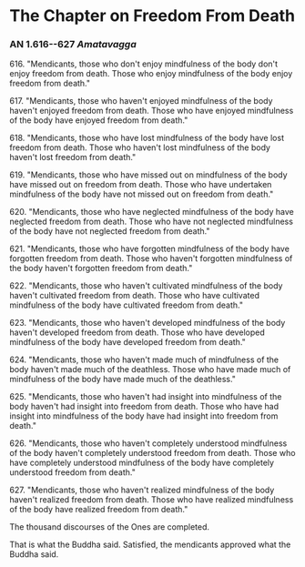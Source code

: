 # The Chapter on Freedom From Death

### AN 1.616--627 *Amatavagga*

616\. "Mendicants, those who don't enjoy mindfulness of the body don't enjoy
freedom from death. Those who enjoy mindfulness of the body enjoy
freedom from death."

<!--pg-->
617\. "Mendicants, those who haven't enjoyed mindfulness of the body haven't
enjoyed freedom from death. Those who have enjoyed mindfulness of the
body have enjoyed freedom from death."

<!--pg-->
618\. "Mendicants, those who have lost mindfulness of the body have lost
freedom from death. Those who haven't lost mindfulness of the body
haven't lost freedom from death."

<!--pg-->
619\. "Mendicants, those who have missed out on mindfulness of the body have
missed out on freedom from death. Those who have undertaken mindfulness
of the body have not missed out on freedom from death."

<!--pg-->
620\. "Mendicants, those who have neglected mindfulness of the body have
neglected freedom from death. Those who have not neglected mindfulness
of the body have not neglected freedom from death."

<!--pg-->
621\. "Mendicants, those who have forgotten mindfulness of the body have
forgotten freedom from death. Those who haven't forgotten mindfulness of
the body haven't forgotten freedom from death."

<!--pg-->
622\. "Mendicants, those who haven't cultivated mindfulness of the body
haven't cultivated freedom from death. Those who have cultivated
mindfulness of the body have cultivated freedom from death."

<!--pg-->
623\. "Mendicants, those who haven't developed mindfulness of the body haven't
developed freedom from death. Those who have developed mindfulness of
the body have developed freedom from death."

<!--pg-->
624\. "Mendicants, those who haven't made much of mindfulness of the body
haven't made much of the deathless. Those who have made much of
mindfulness of the body have made much of the deathless."

<!--pg-->
625\. "Mendicants, those who haven't had insight into mindfulness of the body
haven't had insight into freedom from death. Those who have had insight
into mindfulness of the body have had insight into freedom from death."

<!--pg-->
626\. "Mendicants, those who haven't completely understood mindfulness of the
body haven't completely understood freedom from death. Those who have
completely understood mindfulness of the body have completely understood
freedom from death."

<!--pg-->
627\. "Mendicants, those who haven't realized mindfulness of the body haven't
realized freedom from death. Those who have realized mindfulness of the
body have realized freedom from death."

<!--pg-->
The thousand discourses of the Ones are completed.

That is what the Buddha said. Satisfied, the mendicants approved what
the Buddha said.

